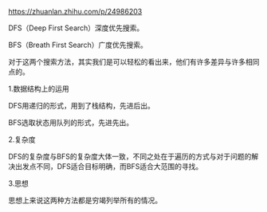 https://zhuanlan.zhihu.com/p/24986203

DFS（Deep First Search）深度优先搜索。

BFS（Breath First Search）广度优先搜索。

对于这两个搜索方法，其实我们是可以轻松的看出来，他们有许多差异与许多相同点的。

1.数据结构上的运用

DFS用递归的形式，用到了栈结构，先进后出。

BFS选取状态用队列的形式，先进先出。

2.复杂度

DFS的复杂度与BFS的复杂度大体一致，不同之处在于遍历的方式与对于问题的解决出发点不同，DFS适合目标明确，而BFS适合大范围的寻找。

3.思想

思想上来说这两种方法都是穷竭列举所有的情况。